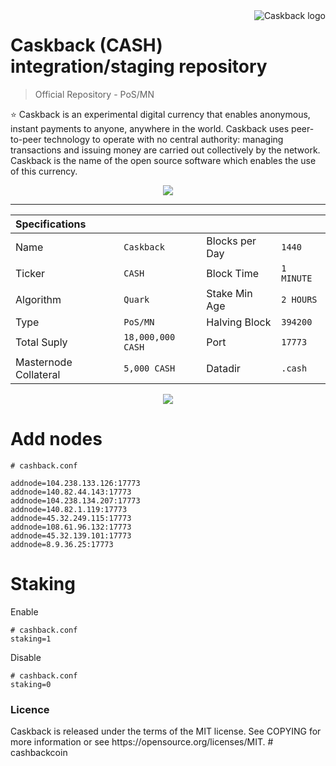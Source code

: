 <a href="https://aimeos.org/">
    <img src="https://cashback.cash/img/logogit.png" alt="Caskback logo" title="Caskback" align="right" />
</a>

Caskback (CASH) integration/staging repository
======================
> Official Repository - PoS/MN

:star: Caskback is an experimental digital currency that enables anonymous, instant payments to anyone, anywhere in the world. Caskback uses peer-to-peer technology to operate with no central authority: managing transactions and issuing money are carried out collectively by the network. Caskback is the name of the open source software which enables the use of this currency.

<p align="center"><a href="https://github.com/cashback-coin/cashback-2.0/releases"><img src="https://cashback.cash/img/wallet.png" /></a></p>
<hr>

|Specifications		   		| 					  |						|					  |
|:-------------------- 		| :------------------ | :------------------ | :------------------ |
|Name  		                | `Caskback`             |Blocks per Day   	| `1440`              |
|Ticker 				    | `CASH`               |Block Time  			| `1 MINUTE`          |
|Algorithm					| `Quark`             |Stake Min Age		| `2 HOURS`           |
|Type 						| `PoS/MN`            |Halving Block  		| `394200`            |
|Total Suply 			    | `18,000,000 CASH`    |Port 			    | `17773`    		  |
|Masternode Collateral      | `5,000 CASH`         |Datadir			    | `.cash`			  |

<p align="center"><img src="https://cashback.cash/img/gitblocks.png" /></a></p>

Add nodes
======================
```
# cashback.conf

addnode=104.238.133.126:17773
addnode=140.82.44.143:17773
addnode=104.238.134.207:17773
addnode=140.82.1.119:17773
addnode=45.32.249.115:17773
addnode=108.61.96.132:17773
addnode=45.32.139.101:17773
addnode=8.9.36.25:17773
```

Staking
======================
Enable
```
# cashback.conf
staking=1
```

Disable
```
# cashback.conf
staking=0
```

<h3>Licence</h3>
Caskback is released under the terms of the MIT license. See COPYING for more information or see https://opensource.org/licenses/MIT.
# cashbackcoin

